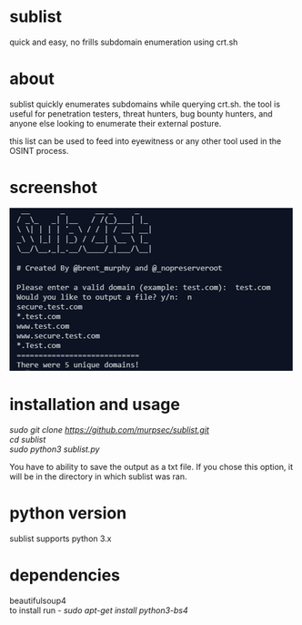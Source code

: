 # sublist
quick and easy, no frills subdomain enumeration using crt.sh

# about
sublist quickly enumerates subdomains while querying crt.sh.  the tool is useful for penetration testers, threat hunters, bug bounty hunters, and anyone else looking to enumerate their external posture.  

this list can be used to feed into eyewitness or any other tool used in the OSINT process.

# screenshot
![screengrab](https://github.com/murpsec/sublist/blob/master/sublist_screen.png)

# installation and usage 
*sudo git clone https://github.com/murpsec/sublist.git* <br>
*cd sublist* <br>
*sudo python3 sublist.py* <br>

You have to ability to save the output as a txt file.  If you chose this option, it will be in the directory in which sublist was ran.

# python version
sublist supports python 3.x

# dependencies
beautifulsoup4 <br>
to install run - *sudo apt-get install python3-bs4*




